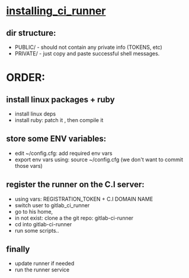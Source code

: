 [installing_ci_runner](https://gitlab.com/gitlab-org/gitlab-ci-runner/blob/master/README.md)
===

dir structure:
----
- PUBLIC/ - should not contain any private info (TOKENS, etc)
- PRIVATE/ - just copy and paste successful shell messages.


ORDER:
====

install linux packages + ruby
------
- install linux deps
- install ruby: patch it , then compile it 


store some ENV variables:
-------
- edit ~/config.cfg: add required env vars
- export env vars using: source ~/config.cfg (we don't want to commit those vars)


register the runner on the C.I server:
------
- using vars:  REGISTRATION_TOKEN + C.I DOMAIN NAME
- switch user to gitlab_ci_runner
- go to his home,
- in not exist: clone a the git repo: gitlab-ci-runner
- cd into gitlab-ci-runner
- run some scripts..

finally
----
- update runner if needed
- run the runner service
